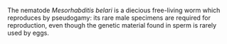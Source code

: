 [//]: # (Created by ./bin/manage_files.pl from ./species/Mesorhabditis_belari/Mesorhabditis_belari.about.html on Thu Jun 11 13:44:53 2020)
The nematode _Mesorhabditis belari_ is a diecious free-living worm which reproduces by pseudogamy: its rare male specimens are required for reproduction, even though the genetic material found in sperm is rarely used by eggs.
